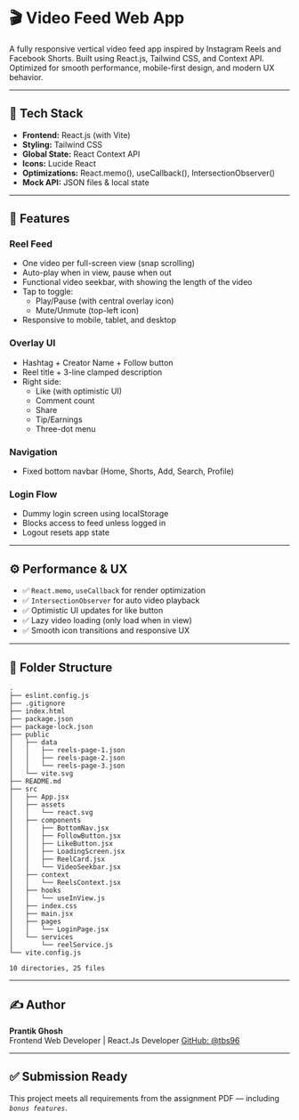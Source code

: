 # 🎬 Video Feed Web App

A fully responsive vertical video feed app inspired by Instagram Reels and Facebook Shorts. Built using React.js, Tailwind CSS, and Context API. Optimized for smooth performance, mobile-first design, and modern UX behavior.
<!-- 
---

## 📸 Demo

> 📱 Mobile-first | 🖥 Fully responsive | 🎥 Tap to play/pause | 🔇 Tap to mute  
*(Add deployment link or screenshots if needed)* -->

---

## 🧰 Tech Stack

- **Frontend:** React.js (with Vite)
- **Styling:** Tailwind CSS
- **Global State:** React Context API
- **Icons:** Lucide React
- **Optimizations:** React.memo(), useCallback(), IntersectionObserver()
- **Mock API:** JSON files & local state

---

## 🚀 Features

### Reel Feed
- One video per full-screen view (snap scrolling)
- Auto-play when in view, pause when out
- Functional video seekbar, with showing the length of the video
- Tap to toggle:
  - Play/Pause (with central overlay icon)
  - Mute/Unmute (top-left icon)
- Responsive to mobile, tablet, and desktop

### Overlay UI
- Hashtag + Creator Name + Follow button
- Reel title + 3-line clamped description
- Right side:
  - Like (with optimistic UI)
  - Comment count
  - Share
  - Tip/Earnings
  - Three-dot menu

### Navigation
- Fixed bottom navbar (Home, Shorts, Add, Search, Profile)

### Login Flow
- Dummy login screen using localStorage
- Blocks access to feed unless logged in
- Logout resets app state

---

## ⚙️ Performance & UX

- ✅ `React.memo`, `useCallback` for render optimization
- ✅ `IntersectionObserver` for auto video playback
- ✅ Optimistic UI updates for like button
- ✅ Lazy video loading (only load when in view)
- ✅ Smooth icon transitions and responsive UX

---

## 📁 Folder Structure

```
.
├── eslint.config.js
├── .gitignore
├── index.html
├── package.json
├── package-lock.json
├── public
│   ├── data
│   │   ├── reels-page-1.json
│   │   ├── reels-page-2.json
│   │   └── reels-page-3.json
│   └── vite.svg
├── README.md
├── src
│   ├── App.jsx
│   ├── assets
│   │   └── react.svg
│   ├── components
│   │   ├── BottomNav.jsx
│   │   ├── FollowButton.jsx
│   │   ├── LikeButton.jsx
│   │   ├── LoadingScreen.jsx
│   │   ├── ReelCard.jsx
│   │   └── VideoSeekbar.jsx
│   ├── context
│   │   └── ReelsContext.jsx
│   ├── hooks
│   │   └── useInView.js
│   ├── index.css
│   ├── main.jsx
│   ├── pages
│   │   └── LoginPage.jsx
│   └── services
│       └── reelService.js
└── vite.config.js

10 directories, 25 files
```

<!-- ---

## 🧪 Sample Reel JSON Format

```json
{
  "id": 1,
  "videoUrl": "https://samplelib.com/lib/preview/mp4/sample-5s.mp4",
  "title": "Startup India",
  "description": "How founders are disrupting legacy industries...",
  "userName": "Gabar Singh",
  "userImage": "https://randomuser.me/api/portraits/men/12.jpg",
  "likes": 200000,
  "comments": 1300,
  "shares": 456,
  "earnings": 2100
}
``` -->

---

<!-- ## 📦 Getting Started

```bash
git clone https://github.com/your-username/reel-feed.git
cd reel-feed

npm install
npm run dev
```

---

## 📌 Notes

- You can expand with real APIs or DB later
- Easy to turn into a PWA using Vite PWA plugin
- Works offline with JSON files for demo

--- -->

## ✍️ Author

**Prantik Ghosh**  
Frontend Web Developer | React.Js Developer
[GitHub: @tbs96](https://github.com/tbs96)

---

## ✅ Submission Ready

This project meets all requirements from the assignment PDF — including *`bonus features`*.
